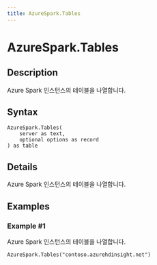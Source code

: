 ```yaml
---
title: AzureSpark.Tables
---
```


# AzureSpark.Tables


## Description

Azure Spark 인스턴스의 테이블을 나열합니다.


## Syntax

```powerquery
AzureSpark.Tables(
    server as text,
    optional options as record
) as table
```


## Details

Azure Spark 인스턴스의 테이블을 나열합니다.


## Examples

### Example #1 
Azure Spark 인스턴스의 테이블을 나열합니다.
```powerquery
AzureSpark.Tables("contoso.azurehdinsight.net")
```



